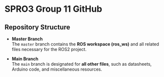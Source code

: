# SPRO3 Group 11 GitHub

## Repository Structure

- **Master Branch**  
  The `master` branch contains the **ROS workspace (ros_ws)** and all related files necessary for the ROS2 project.  

- **Main Branch**  
  The `main` branch is designated for **all other files**, such as datasheets, Arduino code, and miscellaneous resources.
